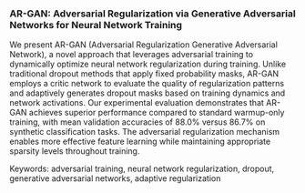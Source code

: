### AR-GAN: Adversarial Regularization via Generative Adversarial Networks for Neural Network Training

We present AR-GAN (Adversarial Regularization Generative Adversarial Network), a novel approach that leverages adversarial training to dynamically optimize neural network regularization during training. Unlike traditional dropout methods that apply fixed probability masks, AR-GAN employs a critic network to evaluate the quality of regularization patterns and adaptively generates dropout masks based on training dynamics and network activations. Our experimental evaluation demonstrates that AR-GAN achieves superior performance compared to standard warmup-only training, with mean validation accuracies of 88.0% versus 86.7% on synthetic classification tasks. The adversarial regularization mechanism enables more effective feature learning while maintaining appropriate sparsity levels throughout training.

Keywords: adversarial training, neural network regularization, dropout, generative adversarial networks, adaptive regularization

